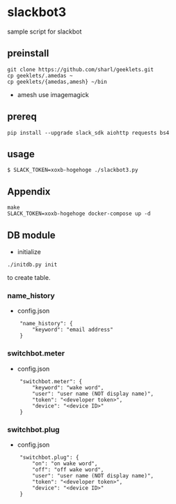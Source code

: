 slackbot3
=========

sample script for slackbot

## preinstall
```
git clone https://github.com/sharl/geeklets.git
cp geeklets/.amedas ~
cp geeklets/{amedas,amesh} ~/bin
```

- amesh use imagemagick

## prereq
```
pip install --upgrade slack_sdk aiohttp requests bs4
```

## usage

```
$ SLACK_TOKEN=xoxb-hogehoge ./slackbot3.py
```

## Appendix
```
make
SLACK_TOKEN=xoxb-hogehoge docker-compose up -d
```

## DB module

- initialize
```
./initdb.py init
```
to create table.

### name_history

- config.json
```
    "name_history": {
        "keyword": "email address"
    }
```

### switchbot.meter

- config.json
```
    "switchbot.meter": {
        "keyword": "wake word",
        "user": "user name (NOT display name)",
        "token": "<developer token>",
        "device": "<device ID>"
    }
```

### switchbot.plug

- config.json
```
    "switchbot.plug": {
        "on": "on wake word",
        "off": "off wake word",
        "user": "user name (NOT display name)",
        "token": "<developer token>",
        "device": "<device ID>"
    }
```
